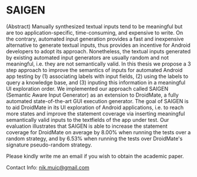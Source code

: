 # SAIGEN

(Abstract)
Manually synthesized textual inputs tend to be meaningful but are too application-specific, time-consuming, and expensive to write. On the contrary, automated input generation provides a fast and inexpensive alternative to generate textual inputs, thus provides an incentive for Android developers to adopt its approach. Nonetheless, the textual inputs generated by existing automated input generators are usually random and not meaningful, i.e. they are not semantically valid. In this thesis we propose a 3 step approach to improve the semantics of inputs for automated Android app testing by (1) associating labels with input fields, (2) using the labels to query a knowledge base, and (3) inputing this information in a meaningful UI exploration order. We implemented our approach called SAIGEN (Semantic Aware Input Generator) as an extension to DroidMate, a fully automated state-of-the-art GUI execution generator. The goal of SAIGEN is to aid DroidMate in its UI exploration of Android applications, i.e. to reach more states and improve the statement coverage via inserting meaningful semantically valid inputs to the textfields of the app under test. Our evaluation illustrates that SAIGEN is able to increase the statement coverage for DroidMate on average by 8.00\% when running the tests over a random strategy, and by 6.53\% when running the tests over DroidMate's signature pseudo-random strategy.

Please kindly write me an email if you wish to obtain the academic paper.

Contact Info: nik.muic@gmail.com
